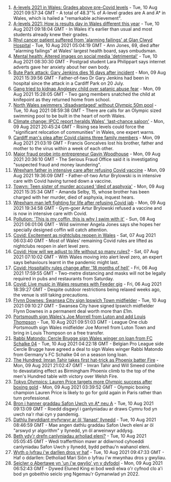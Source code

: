 1. [A-levels 2021 in Wales: Grades above pre-Covid levels](https://www.bbc.co.uk/news/uk-wales-58148512) - Tue, 10 Aug 2021 09:57:34 GMT - A total of 48.3"% of A-level grades are A and A* in Wales, which is hailed a "remarkable achievement".
2. [A-levels 2021: How is results day in Wales different this year](https://www.bbc.co.uk/news/uk-wales-58149400) - Tue, 10 Aug 2021 09:18:04 GMT - In Wales it's earlier than usual and most students already knew their grades.
3. [Rhyl cancer patient suffered from 'alarming failings' at Glan Clwyd Hospital](https://www.bbc.co.uk/news/uk-wales-58151073) - Tue, 10 Aug 2021 05:04:19 GMT - Ann Jones, 69, died after "alarming failings" at Wales' largest health board, says ombudsman.
4. [Mental health: Altered images on social media 'detrimental'](https://www.bbc.co.uk/news/uk-wales-58153556) - Tue, 10 Aug 2021 08:30:30 GMT - Postgrad student Lara Philippart says internet adverts gave her anxiety about her own body.
5. [Bute Park attack: Gary Jenkins dies 16 days after incident](https://www.bbc.co.uk/news/uk-wales-58146759) - Mon, 09 Aug 2021 15:39:56 GMT - Father-of-two Dr Gary Jenkins had been in hospital since the attack in a Cardiff Park on 20 July.
6. [Gang tried to kidnap Anglesey child over satanic abuse fear](https://www.bbc.co.uk/news/uk-wales-57941016) - Mon, 09 Aug 2021 15:28:05 GMT - Two gang members snatched the child at knifepoint as they returned home from school.
7. [North Wales swimmers 'disadvantaged' without Olympic 50m pool](https://www.bbc.co.uk/news/uk-wales-58156228) - Tue, 10 Aug 2021 08:59:38 GMT - There are calls for an Olympic sized swimming pool to be built in the heart of north Wales.
8. [Climate change: IPCC report heralds Wales' 'last-chance saloon'](https://www.bbc.co.uk/news/uk-wales-58146128) - Mon, 09 Aug 2021 20:45:24 GMT - Rising sea levels could force the "significant relocation of communities" in Wales, one expert warns.
9. [Cardiff man's plea after Covid claims three family members](https://www.bbc.co.uk/news/uk-wales-58153416) - Mon, 09 Aug 2021 21:03:19 GMT - Francis Goncalves lost his brother, father and mother to the virus within a week of each other.
10. [Major fraud probe into entrepreneur Gavin Woodhouse](https://www.bbc.co.uk/news/uk-wales-58152397) - Mon, 09 Aug 2021 20:36:10 GMT - The Serious Fraud Office said it is investigating "suspected fraud and money laundering".
11. [Wrexham father in intensive care after refusing Covid vaccine](https://www.bbc.co.uk/news/uk-wales-58150247) - Mon, 09 Aug 2021 19:36:09 GMT - Father-of-two Artur Brylowski is in intensive care with Covid having turned down a vaccine.
12. [Towyn: Teen sister of murder accused 'died of asphyxia'](https://www.bbc.co.uk/news/uk-wales-58149304) - Mon, 09 Aug 2021 15:35:34 GMT - Amanda Selby, 15, whose brother has been charged with her murder, died of asphyxia, inquest hears.
13. [Wrexham man left fighting for life after refusing Covid jab](https://www.bbc.co.uk/news/uk-wales-58152826) - Mon, 09 Aug 2021 19:34:58 GMT - Gym-goer Artur Brylowski refused a vaccine and is now in intensive care with Covid.
14. [Pollution: 'This is my coffin, this is why I swim with it'](https://www.bbc.co.uk/news/uk-wales-58023181) - Sun, 08 Aug 2021 06:01:06 GMT - Wild swimmer Angela Jones says she hopes her specially designed coffin will catch attention.
15. [Covid: Excitement as nightclubs reopen in Wales](https://www.bbc.co.uk/news/uk-wales-58123120) - Sat, 07 Aug 2021 06:03:40 GMT - Most of Wales' remaining Covid rules are lifted as nightclubs reopen in alert level zero.
16. [Covid: How will we adjust to life without so many rules?](https://www.bbc.co.uk/news/uk-wales-58121667) - Sat, 07 Aug 2021 07:10:02 GMT - With Wales moving into alert level zero, an expert says behaviours learnt in the pandemic might last.
17. [Covid: Hospitality rules change after '18 months of hell'](https://www.bbc.co.uk/news/uk-wales-58122602) - Fri, 06 Aug 2021 17:59:55 GMT - Two-metre distancing and masks will not be legally required in pubs and restaurants from Saturday.
18. [Covid: Live music in Wales resumes with Feeder gig](https://www.bbc.co.uk/news/uk-wales-58122607) - Fri, 06 Aug 2021 18:39:27 GMT - Despite outdoor restrictions being relaxed weeks ago, the venue is still taking precautions.
19. [Flynn Downes: Swansea City sign Ipswich Town midfielder](https://www.bbc.co.uk/sport/football/58123529) - Tue, 10 Aug 2021 09:10:27 GMT - Swansea City have signed Ipswich midfielder Flynn Downes in a permanent deal worth more than £1m.
20. [Portsmouth sign Wales's Joe Morrell from Luton and add Louis Thompson](https://www.bbc.co.uk/sport/football/58156841) - Tue, 10 Aug 2021 09:51:03 GMT - League One club Portsmouth sign Wales midfielder Joe Morrell from Luton Town and bring in Louis Thompson on a free transfer.
21. [Rabbi Matondo: Cercle Brugge sign Wales winger on loan from FC Schalke 04](https://www.bbc.co.uk/sport/football/58155396) - Tue, 10 Aug 2021 04:22:18 GMT - Belgian Pro League side Cercle Brugge have agreed a deal to sign Wales winger Rabbi Matondo from Germany's FC Schalke 04 on a season long loan.
22. [The Hundred: Imran Tahir takes first hat-trick as Phoenix batter Fire](https://www.bbc.co.uk/sport/cricket/58152649) - Mon, 09 Aug 2021 21:02:47 GMT - Imran Tahir and Will Smeed combine to devastating effect as Birmingham Phoenix climb to the top of the men's Hundred table with victory over Welsh Fire.
23. [Tokyo Olympics: Lauren Price targets more Olympic success after boxing gold](https://www.bbc.co.uk/sport/olympics/58140662) - Mon, 09 Aug 2021 03:39:52 GMT - Olympic boxing champion Lauren Price is likely to go for gold again in Paris rather than turn professional.
24. [Bron i hanner graddau Safon Uwch yn A* neu A](https://www.bbc.co.uk/newyddion/58156590) - Tue, 10 Aug 2021 09:13:09 GMT - Roedd disgwyl i ganlyniadau ar draws Cymru fod yn uwch na'r rhai cyn y pandemig.
25. [Dathlu llwyddiant myfyrwyr ar ôl 'llanast' llynedd](https://www.bbc.co.uk/newyddion/58128548) - Tue, 10 Aug 2021 08:46:59 GMT - Mae angen dathlu graddau Safon Uwch eleni ar ôl "arswyd yr algorithm" y llynedd, yn ôl arweinwyr addysg.
26. [Beth ydy'r drefn canlyniadau arholiad eleni?](https://www.bbc.co.uk/newyddion/58146734) - Tue, 10 Aug 2021 05:05:45 GMT - Wedi trafferthion mawr ar ddiwrnod cyhoeddi canlyniadau Safon Uwch y llynedd, bydd pethau'n wahanol eleni.
27. [Wyth o lyfrau i'w darllen dros yr haf](https://www.bbc.co.uk/newyddion/58074809) - Tue, 10 Aug 2021 09:47:33 GMT - Haf o ddarllen: Detholiad Mari Siôn o lyfrau i'w mwynhau dros y gwyliau.
28. [Seiclwr o Abertawe yn 'un i'w gwylio' yn y dyfodol](https://www.bbc.co.uk/newyddion/58139612) - Mon, 09 Aug 2021 06:52:43 GMT - Dywed Eluned King ei bod wedi elwa o'r cyfnod clo a'i bod yn gobeithio seiclo yng Ngemau'r Gymanwlad yn 2022.
